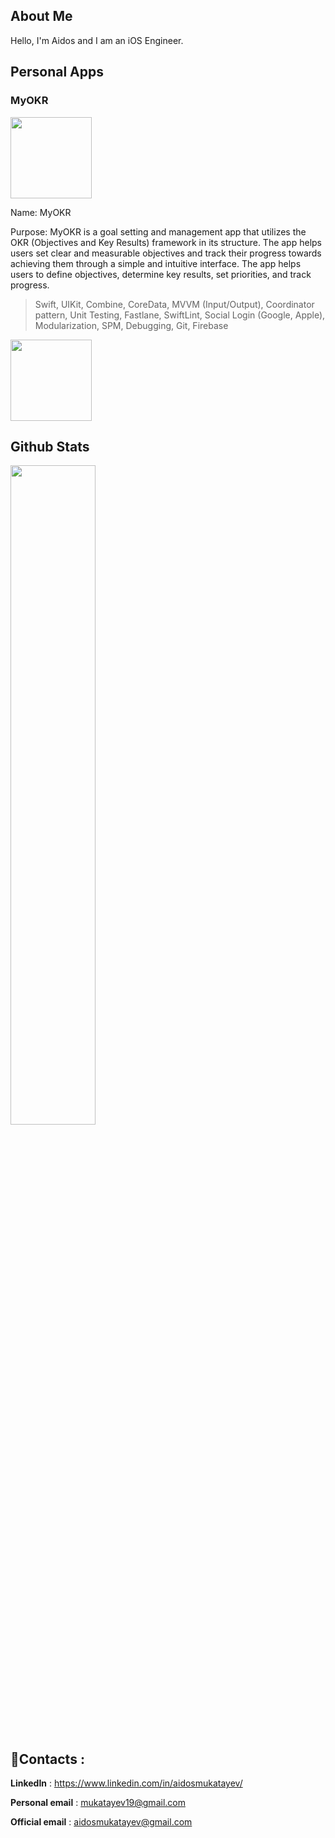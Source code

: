 ## About Me
Hello, I'm Aidos and I am an iOS Engineer.<br>

## Personal Apps

### MyOKR
<img src="https://user-images.githubusercontent.com/53441647/214018934-b3dce3a3-6224-484a-81e2-a97baa2c478b.png" width="130"/>

Name: MyOKR

Purpose: MyOKR is a goal setting and management app that utilizes the OKR (Objectives and Key Results) framework in its structure. The app helps users set clear and measurable objectives and track their progress towards achieving them through a simple and intuitive interface. The app helps users to define objectives, determine key results, set priorities, and track progress.

> Swift, UIKit, Combine, CoreData, MVVM (Input/Output), Coordinator pattern, Unit Testing, Fastlane, SwiftLint, Social Login (Google, Apple), Modularization, SPM, Debugging, Git, Firebase

<a href="https://apps.apple.com/us/app/myokr/id1659425586"><img src="https://www.atrinh.com/list/images/download.svg" width="130"></a>

## Github Stats
<img  src="https://github-readme-streak-stats.herokuapp.com/?user=mukatayev1&theme=dark" width="52%" >

## :iphone:Contacts :
**LinkedIn** : https://www.linkedin.com/in/aidosmukatayev/

**Personal email** : mukatayev19@gmail.com

**Official email** : aidosmukatayev@gmail.com
